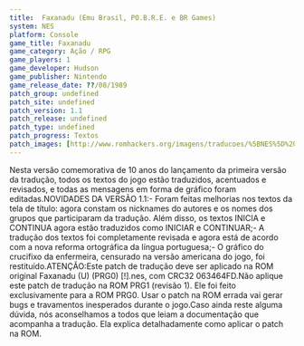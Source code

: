 ```yaml
---
title:  Faxanadu (Emu Brasil, PO.B.R.E. e BR Games)
system: NES
platform: Console
game_title: Faxanadu
game_category: Ação / RPG
game_players: 1
game_developer: Hudson
game_publisher: Nintendo
game_release_date: ??/08/1989
patch_group: undefined
patch_site: undefined
patch_version: 1.1
patch_release: undefined
patch_type: undefined
patch_progress: Textos
patch_images: [http://www.romhackers.org/imagens/traducoes/%5BNES%5D%20Faxanadu%20-%20POBRE%20-%201.png,http://www.romhackers.org/imagens/traducoes/%5BNES%5D%20Faxanadu%20-%20POBRE%20-%202.png,http://www.romhackers.org/imagens/traducoes/%5BNES%5D%20Faxanadu%20-%20POBRE%20-%203.png]
---
```

Nesta versão comemorativa de 10 anos do lançamento da primeira versão da tradução, todos os textos do jogo estão traduzidos, acentuados e revisados, e todas as mensagens em forma de gráfico foram editadas.NOVIDADES DA VERSÃO 1.1:- Foram feitas melhorias nos textos da tela de título: agora constam os nicknames do autores e os nomes dos grupos que participaram da tradução. Além disso, os textos INICIA e CONTINUA agora estão traduzidos como INICIAR e CONTINUAR;- A tradução dos textos foi completamente revisada e agora está de acordo com a nova reforma ortográfica da língua portuguesa;- O gráfico do crucifixo da enfermeira, censurado na versão americana do jogo, foi restituído.ATENÇÃO:Este patch de tradução deve ser aplicado na ROM original Faxanadu (U) (PRG0) [!].nes, com CRC32 063464FD.Não aplique este patch de tradução na ROM PRG1 (revisão 1). Ele foi feito exclusivamente para a ROM PRG0. Usar o patch na ROM errada vai gerar bugs e travamentos inesperados durante o jogo.Caso ainda reste alguma dúvida, nós aconselhamos a todos que leiam a documentação que acompanha a tradução. Ela explica detalhadamente como aplicar o patch na ROM.